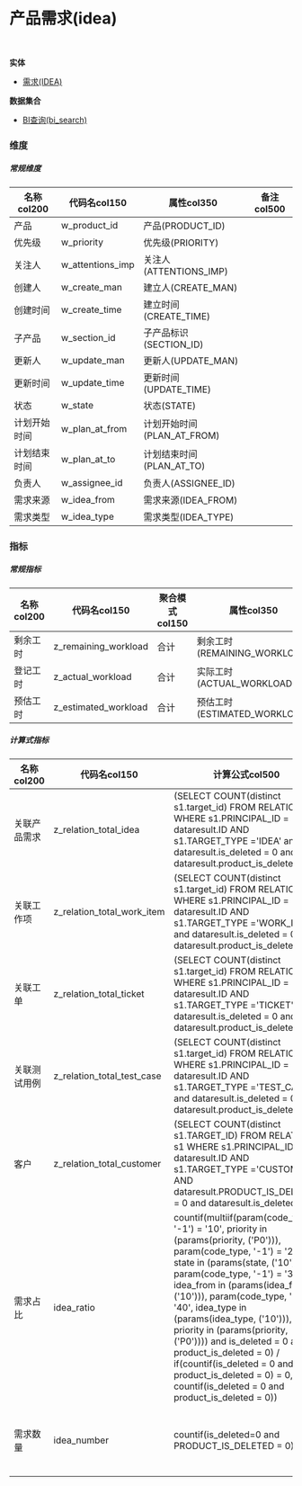 # 产品需求(idea)  <!-- {docsify-ignore-all} -->


<br>
<p class="panel-title"><b>实体</b></p>

* [需求(IDEA)](module/ProdMgmt/idea)



<p class="panel-title"><b>数据集合</b></p>

* [BI查询(bi_search)](module/ProdMgmt/idea/dataset/bi_search)

### 维度
##### 常规维度
|    名称col200   | 代码名col150      | 属性col350    |  备注col500  |
| --------  |------------| -----   |  --------|
|产品|w_product_id|产品(PRODUCT_ID)||
|优先级|w_priority|优先级(PRIORITY)||
|关注人|w_attentions_imp|关注人(ATTENTIONS_IMP)||
|创建人|w_create_man|建立人(CREATE_MAN)||
|创建时间|w_create_time|建立时间(CREATE_TIME)||
|子产品|w_section_id|子产品标识(SECTION_ID)||
|更新人|w_update_man|更新人(UPDATE_MAN)||
|更新时间|w_update_time|更新时间(UPDATE_TIME)||
|状态|w_state|状态(STATE)||
|计划开始时间|w_plan_at_from|计划开始时间(PLAN_AT_FROM)||
|计划结束时间|w_plan_at_to|计划结束时间(PLAN_AT_TO)||
|负责人|w_assignee_id|负责人(ASSIGNEE_ID)||
|需求来源|w_idea_from|需求来源(IDEA_FROM)||
|需求类型|w_idea_type|需求类型(IDEA_TYPE)||

### 指标
##### 常规指标
|    名称col200   | 代码名col150 |  聚合模式col150  | 属性col350      |  备注col500  |
| --------  |------------| -----   |  --------|--------|
|剩余工时|z_remaining_workload|合计|剩余工时(REMAINING_WORKLOAD)||
|登记工时|z_actual_workload|合计|实际工时(ACTUAL_WORKLOAD)||
|预估工时|z_estimated_workload|合计|预估工时(ESTIMATED_WORKLOAD)||
##### 计算式指标
|    名称col200   | 代码名col150  |  计算公式col500   |  备注col500  |
| --------  |------------| -----   |  --------|
|关联产品需求|z_relation_total_idea|(SELECT COUNT(distinct s1.target_id) FROM RELATION s1 WHERE s1.PRINCIPAL_ID = dataresult.ID AND s1.TARGET_TYPE ='IDEA' and dataresult.is_deleted = 0 and dataresult.product_is_deleted = 0)||
|关联工作项|z_relation_total_work_item|(SELECT COUNT(distinct s1.target_id) FROM RELATION s1 WHERE s1.PRINCIPAL_ID = dataresult.ID AND s1.TARGET_TYPE ='WORK_ITEM' and dataresult.is_deleted = 0 and dataresult.product_is_deleted = 0)||
|关联工单|z_relation_total_ticket|(SELECT COUNT(distinct s1.target_id) FROM RELATION s1 WHERE s1.PRINCIPAL_ID = dataresult.ID AND s1.TARGET_TYPE ='TICKET' and dataresult.is_deleted = 0 and dataresult.product_is_deleted = 0)||
|关联测试用例|z_relation_total_test_case|(SELECT COUNT(distinct s1.target_id) FROM RELATION s1 WHERE s1.PRINCIPAL_ID = dataresult.ID AND s1.TARGET_TYPE ='TEST_CASE' and dataresult.is_deleted = 0 and dataresult.product_is_deleted = 0)||
|客户|z_relation_total_customer|(SELECT COUNT(distinct s1.TARGET_ID) FROM RELATION s1 WHERE s1.PRINCIPAL_ID = dataresult.ID AND s1.TARGET_TYPE ='CUSTOMER' AND dataresult.PRODUCT_IS_DELETED = 0 and dataresult.is_deleted = 0)||
|需求占比|idea_ratio|countif(multiif(param(code_type, '-1') = '10', priority in (params(priority, ('P0'))), param(code_type, '-1') = '20', state in (params(state, ('10'))), param(code_type, '-1') = '30', idea_from in (params(idea_from, ('10'))), param(code_type, '10') = '40', idea_type in (params(idea_type, ('10'))), priority in (params(priority, ('P0')))) and is_deleted = 0 and product_is_deleted = 0) / if(countif(is_deleted = 0 and product_is_deleted = 0) = 0, 1, countif(is_deleted = 0 and product_is_deleted = 0))|统计不同属性产品需求的占比情况。<br>|
|需求数量|idea_number|countif(is_deleted=0 and PRODUCT_IS_DELETED = 0)|统计不同维度下的产品需求数量。<br>|

<script>
 const { createApp } = Vue
  createApp({
    data() {
      return {
      }
    },
    methods: {
    }
  }).use(ElementPlus).mount('#app')
</script>